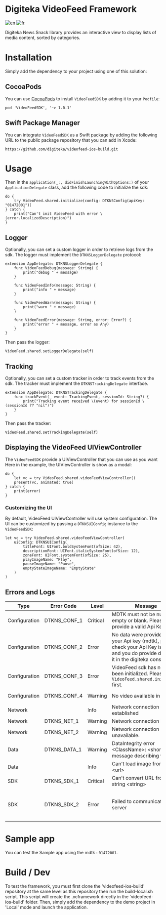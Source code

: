 # Digiteka VideoFeed Framework

[![en](https://img.shields.io/badge/lang-en-red.svg)](ReadMe.md)
[![fr](https://img.shields.io/badge/lang-fr-blue.svg)](ReadMe.fr.md)

Digiteka News Snack library provides an interactive view to display lists of media content, sorted by categories.

# Installation

Simply add the dependency to your project using one of this solution:

## CocoaPods

You can use [CocoaPods](https://cocoapods.org/) to install `VideoFeedSDK` by adding it to your `Podfile`:

`pod 'VideoFeedSDK', '~> 1.0.1'`

## Swift Package Manager

You can integrate `VideoFeedSDK` as a Swift package by adding the following URL to the public package repository that you can add in Xcode:

`https://github.com/digiteka/videofeed-ios-build.git`

# Usage

Then in the `application(_:, didFinishLaunchingWithOptions:)` of your `ApplicationDelegate` class, add the following code to initialize the sdk:

	do {
		try VideoFeed.shared.initialize(config: DTKNSConfig(apiKey: "01472001"))
	} catch {
		print("Can't init VideoFeed with error \(error.localizedDescription)")
	}

## Logger

Optionally, you can set a custom logger in order to retrieve logs from the sdk. The logger must implement the `DTKNSLoggerDelegate` protocol:

	extension AppDelegate: DTKNSLoggerDelegate {
		func VideoFeedDebug(message: String) {
			print("debug " + message)
		}
		
		func VideoFeedInfo(message: String) {
			print("info " + message)
		}
		
		func VideoFeedWarn(message: String) {
			print("warn " + message)
		}
		
		func VideoFeedError(message: String, error: Error?) {
			print("error " + message, error as Any)
		}
	}

Then pass the logger:

	VideoFeed.shared.setLoggerDelegate(self)

## Tracking

Optionally, you can set a custom tracker in order to track events from the sdk. The tracker must implement the `DTKNSTrackingDelegate` interface.

	extension AppDelegate: DTKNSTrackingDelegate {
    	func trackEvent(_ event: TrackingEvent, sessionId: String?) {
        	print("Tracking event received \(event) for sessionId \(sessionId ?? "nil")")
    	}
	}

Then pass the tracker:

	VideoFeed.shared.setTrackingDelegate(self)

## Displaying the VideoFeed UIViewController

The `VideoFeedSDK` provide a UIViewController that you can use as you want
Here in the example, the UIViewController is show as a modal:

	do {
		let vc = try VideoFeed.shared.videoFeedViewController()
		present(vc, animated: true)
	} catch {
		print(error)
	}

### Customizing the UI

By default, VideoFeed UIViewController will use system configuration.
The UI can be customized by passing a `DTKNSUIConfig` instance to the `VideoFeedSDK`:

	let vc = try VideoFeed.shared.videoFeedViewController(
        uiConfig: DTKNSUIConfig(
            titleFont: UIFont.boldSystemFont(ofSize: 42),
            descriptionFont: UIFont.italicSystemFont(ofSize: 12),
            zoneFont: UIFont.systemFont(ofSize: 25),
            playImageName: "Play",
            pauseImageName: "Pause",
            emptyStateImageName: "EmptyState"
        )
    )

## Errors and Logs

| Type          | Error Code   | Level    | Message                                                                                                                                    | Cause                                                                                                                       |
|---------------|--------------|----------|--------------------------------------------------------------------------------------------------------------------------------------------|-----------------------------------------------------------------------------------------------------------------------------|
| Configuration | DTKNS_CONF_1 | Critical | MDTK must not be null, empty or blank. Please provide a valid Api Key.                                                                     | mdtk is null or empty                                                                                                       |  
| Configuration | DTKNS_CONF_2 | Error    | No data were provided for your Api key (mdtk), please check your Api Key is valid, and you do provide data for it in the digiteka console. | The mdtk is not valid, or no video has been configured in the digiteka console                                              |  
| Configuration | DTKNS_CONF_3 | Error    | VideoFeed sdk has not yet been initialized. Please call `VideoFeed.shared.initialize` first.                                                      | `VideoFeed.shared.initialize` has not been called yet                                                                              |  
| Configuration | DTKNS_CONF_4 | Warning  | No video available in zone                                                                                                                 | No video is available for this zone                                                                                         |  
| Network       |              | Info     | Network connection re-established                                                                                                          | Network connection was lost and has been re-established                                                                     |  
| Network       | DTKNS_NET_1  | Warning  | Network connection lost.                                                                                                                   | Lost network connection                                                                                                     |  
| Network       | DTKNS_NET_2  | Warning  | Network connection unavailable.                                                                                                            | Failed to connect to network                                                                                                |  
| Data          | DTKNS_DATA_1 | Warning  | DataIntegrity error \<ClassName>: \<short message describing why>                                                                          | Required data was not provided by the server.                                                                               |  
| Data          |              | Info     | Can't load image from url \<url>                                                                                                            | The placeholder image url wasn't valid or failed to load                                                                    |
| SDK           | DTKNS_SDK_1  | Critical | Can't convert URL from string \<string>                                                                                                   | Built server url was not valid. Please contact support.                                                                     |
| SDK           | DTKNS_SDK_2  | Error    | Failed to communicate with server                                                                                                          | Server response was invalid, or connection failed (timeout). Contact support if it occurs too frequently or systematically. |

# Sample app

You can test the Sample app using the mdtk : `01472001`.

# Build / Dev

To test the framework, you must first clone the 'videofeed-ios-build' repository at the same level as this repository then run the build-local.sh script.
This script will create the .xcframework directly in the 'videofeed-ios-build' folder.
Then, simply add the dependency to the demo project in 'Local' mode and launch the application.
